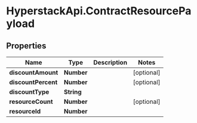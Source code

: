 # HyperstackApi.ContractResourcePayload

## Properties

Name | Type | Description | Notes
------------ | ------------- | ------------- | -------------
**discountAmount** | **Number** |  | [optional] 
**discountPercent** | **Number** |  | [optional] 
**discountType** | **String** |  | 
**resourceCount** | **Number** |  | [optional] 
**resourceId** | **Number** |  | 


